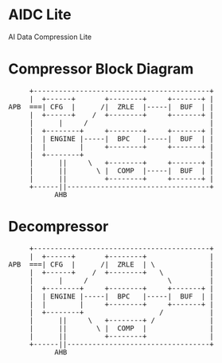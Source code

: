 # AIDC Lite

AI Data Compression Lite


# Compressor Block Diagram

<pre>
     +------------------------------------------+
     |  +------+       +--------+     +-------+ |
APB  ===| CFG  |      /|  ZRLE  |-----|  BUF  | |
     |  +------+    /  +--------+     +-------+ |
     |      |     /                             |
     |  +--------+     +--------+     +-------+ |
     |  | ENGINE |-----|  BPC   |-----|  BUF  | |
     |  |        |     +--------+     +-------+ |
     |  +--------+                              |
     |      ||     \   +--------+     +-------+ |
     |      ||       \ |  COMP  |-----|  BUF  | |
     |      ||         +--------+     +-------+ |
     +------||----------------------------------+
           AHB
</pre>


# Decompressor

<pre>
     +------------------------------------------+
     |  +------+       +--------+               |
APB  ===| CFG  |      /|  ZRLE  | \             |
     |  +------+    /  +--------+   \           |
     |      |     /                   \         |
     |  +--------+     +--------+     +-------+ |
     |  | ENGINE |-----|  BPC   |-----|  BUF  | |
     |  |        |     +--------+     +-------+ |
     |  +--------+                  /           |
     |      ||     \   +--------+ /             |
     |      ||       \ |  COMP  |               |
     |      ||         +--------+               |
     +------||----------------------------------+
           AHB
</pre>

